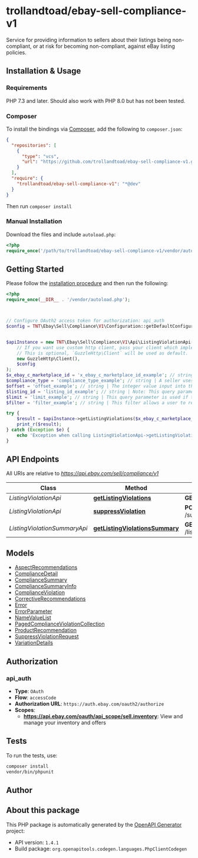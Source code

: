 # trollandtoad/ebay-sell-compliance-v1

Service for providing information to sellers about their listings being non-compliant, or at risk for becoming non-compliant, against eBay listing policies.


## Installation & Usage

### Requirements

PHP 7.3 and later.
Should also work with PHP 8.0 but has not been tested.

### Composer

To install the bindings via [Composer](https://getcomposer.org/), add the following to `composer.json`:

```json
{
  "repositories": [
    {
      "type": "vcs",
      "url": "https://github.com/trollandtoad/ebay-sell-compliance-v1.git"
    }
  ],
  "require": {
    "trollandtoad/ebay-sell-compliance-v1": "*@dev"
  }
}
```

Then run `composer install`

### Manual Installation

Download the files and include `autoload.php`:

```php
<?php
require_once('/path/to/trollandtoad/ebay-sell-compliance-v1/vendor/autoload.php');
```

## Getting Started

Please follow the [installation procedure](#installation--usage) and then run the following:

```php
<?php
require_once(__DIR__ . '/vendor/autoload.php');



// Configure OAuth2 access token for authorization: api_auth
$config = TNT\Ebay\Sell\Compliance\V1\Configuration::getDefaultConfiguration()->setAccessToken('YOUR_ACCESS_TOKEN');


$apiInstance = new TNT\Ebay\Sell\Compliance\V1\Api\ListingViolationApi(
    // If you want use custom http client, pass your client which implements `GuzzleHttp\ClientInterface`.
    // This is optional, `GuzzleHttp\Client` will be used as default.
    new GuzzleHttp\Client(),
    $config
);
$x_ebay_c_marketplace_id = 'x_ebay_c_marketplace_id_example'; // string | This header is required and is used to specify the eBay marketplace identifier. Supported values for this header can be found in the MarketplaceIdEnum type definition. Note that Version 1.4.0 of the Compliance API is only supported on the US, UK, Australia, Canada {English), and Germany sites.
$compliance_type = 'compliance_type_example'; // string | A seller uses this query parameter to retrieve listing violations of a specific compliance type. Only one compliance type value should be passed in here. See ComplianceTypeEnum for more information on the compliance types that can be passed in here. If the listing_id query parameter is used, the compliance_type query parameter {if passed in) will be ignored. This is because all of a listing's policy violations {each compliance type) will be returned if a listing_id is provided. Either the listing_id or a compliance_type query parameter must be used, and if the seller only wants to view listing violations of a specific compliance type, both of these parameters can be used. Note: The listing_id query parameter is not yet available for use, so the seller does not have the ability to retrieve listing violations for one or more specific listings. Until the listing_id query parameter becomes available, the compliance_type query parameter is required with each getListingViolations call.
$offset = 'offset_example'; // string | The integer value input into this field controls the first listing violation in the result set that will be displayed at the top of the response. The offset and limit query parameters are used to control the pagination of the output. For example, if offset is set to 10 and limit is set to 10, the call retrieves listing violations 11 thru 20 from the resulting set of violations. Note: This feature employs a zero-based index, where the first item in the list has an offset of 0. If the listing_id parameter is included in the request, this parameter will be ignored. Default: 0 {zero)
$listing_id = 'listing_id_example'; // string | Note: This query parameter is not yet supported for the Compliance API. Please note that until this query parameter becomes available, the compliance_type query parameter is required with each getListingViolations call. This query parameter is used if the user wants to view all listing violations for one or more eBay listings. The string value passed into this field is the unique identifier of the listing, sometimes referred to as the Item ID. Either the listing_id or a compliance_type query parameter must be used, and if the seller only wants to view listing violations of a specific compliance type, both of these parameters can be used. Up to 50 listing IDs can be specified with this query parameter, and each unique listing ID is separated with a comma.
$limit = 'limit_example'; // string | This query parameter is used if the user wants to set a limit on the number of listing violations that are returned on one page of the result set. This parameter is used in conjunction with the offset parameter to control the pagination of the output. For example, if offset is set to 10 and limit is set to 10, the call retrieves listing violations 11 thru 20 from the collection of listing violations that match the value set in the compliance_type parameter. Note: This feature employs a zero-based index, where the first item in the list has an offset of 0. If the listing_id parameter is included in the request, this parameter will be ignored. Default: 100 Maximum: 200
$filter = 'filter_example'; // string | This filter allows a user to retrieve only listings that are currently out of compliance, or only listings that are at risk of becoming out of compliance. Although other filters may be added in the future, complianceState is the only supported filter type at this time. The two compliance 'states' are OUT_OF_COMPLIANCE and AT_RISK. Below is an example of how to set up this compliance state filter. Notice that the filter type and filter value are separated with a colon (:) character, and the filter value is wrapped with curly brackets. filter=complianceState:{OUT_OF_COMPLIANCE}

try {
    $result = $apiInstance->getListingViolations($x_ebay_c_marketplace_id, $compliance_type, $offset, $listing_id, $limit, $filter);
    print_r($result);
} catch (Exception $e) {
    echo 'Exception when calling ListingViolationApi->getListingViolations: ', $e->getMessage(), PHP_EOL;
}

```

## API Endpoints

All URIs are relative to *https://api.ebay.com/sell/compliance/v1*

Class | Method | HTTP request | Description
------------ | ------------- | ------------- | -------------
*ListingViolationApi* | [**getListingViolations**](docs/Api/ListingViolationApi.md#getlistingviolations) | **GET** /listing_violation | 
*ListingViolationApi* | [**suppressViolation**](docs/Api/ListingViolationApi.md#suppressviolation) | **POST** /suppress_listing_violation | 
*ListingViolationSummaryApi* | [**getListingViolationsSummary**](docs/Api/ListingViolationSummaryApi.md#getlistingviolationssummary) | **GET** /listing_violation_summary | 

## Models

- [AspectRecommendations](docs/Model/AspectRecommendations.md)
- [ComplianceDetail](docs/Model/ComplianceDetail.md)
- [ComplianceSummary](docs/Model/ComplianceSummary.md)
- [ComplianceSummaryInfo](docs/Model/ComplianceSummaryInfo.md)
- [ComplianceViolation](docs/Model/ComplianceViolation.md)
- [CorrectiveRecommendations](docs/Model/CorrectiveRecommendations.md)
- [Error](docs/Model/Error.md)
- [ErrorParameter](docs/Model/ErrorParameter.md)
- [NameValueList](docs/Model/NameValueList.md)
- [PagedComplianceViolationCollection](docs/Model/PagedComplianceViolationCollection.md)
- [ProductRecommendation](docs/Model/ProductRecommendation.md)
- [SuppressViolationRequest](docs/Model/SuppressViolationRequest.md)
- [VariationDetails](docs/Model/VariationDetails.md)

## Authorization

### api_auth

- **Type**: `OAuth`
- **Flow**: `accessCode`
- **Authorization URL**: `https://auth.ebay.com/oauth2/authorize`
- **Scopes**: 
    - **https://api.ebay.com/oauth/api_scope/sell.inventory**: View and manage your inventory and offers

## Tests

To run the tests, use:

```bash
composer install
vendor/bin/phpunit
```

## Author



## About this package

This PHP package is automatically generated by the [OpenAPI Generator](https://openapi-generator.tech) project:

- API version: `1.4.1`
- Build package: `org.openapitools.codegen.languages.PhpClientCodegen`
